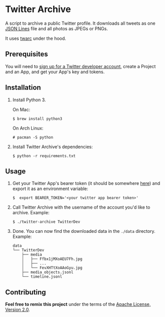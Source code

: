 # Twitter Archive

A script to archive a public Twitter profile. It downloads all tweets as one
[JSON Lines](https://jsonlines.org/) file and all photos as JPEGs or PNGs.

It uses [twarc](https://twarc-project.readthedocs.io/en/latest/) under the hood.

## Prerequisites

You will need to [sign up for a Twitter developer
account](https://developer.twitter.com/en/docs/twitter-api/getting-started/getting-access-to-the-twitter-api),
create a Project and an App, and get your App's key and tokens.

## Installation

1. Install Python 3.

    On Mac:

    ```shell
    $ brew install python3
    ```

    On Arch Linux:

    ```shell
    # pacman -S python
    ```

2. Install Twitter Archive's dependencies:

    ```shell
    $ python -r requirements.txt
    ```

## Usage

1. Get your Twitter App's bearer token (it should be somewhere
   [here](https://developer.twitter.com/en/portal/projects-and-apps)) and export
   it as an environment variable:

    ```shell
    $  export BEARER_TOKEN='<your twitter app bearer token>'
    ```

2. Call Twitter Archive with the username of the account you'd like to archive.
   Example:

     ```shell
     $ ./twitter-archive TwitterDev
     ```

3. Done. You can now find the downloaded data in the `./data` directory.
   Example:

    ```
    data
    └── TwitterDev
        ├── media
        │   ├── Ffbx1jMXoAEU7Fh.jpg
        │   ├── ...
        │   └── FevXHTtXoAAoGyu.jpg
        ├── media_objects.jsonl
        └── timeline.jsonl
    ```

## Contributing

__Feel free to remix this project__ under the terms of the [Apache License,
Version 2.0](http://www.apache.org/licenses/LICENSE-2.0).

